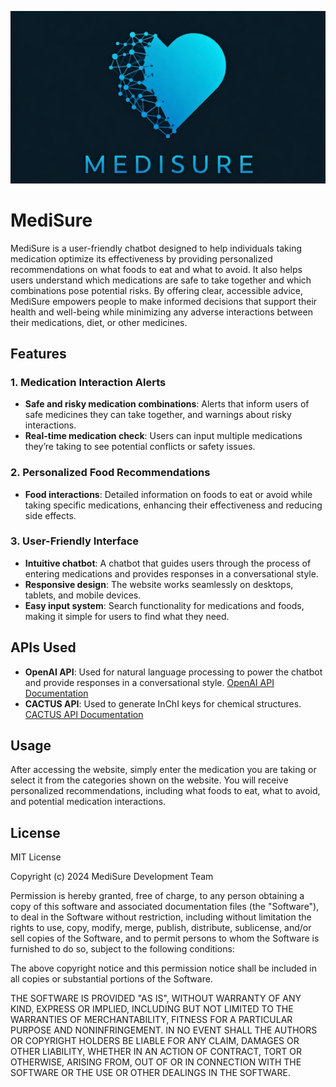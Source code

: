 


![alt text](image-1.png)



# MediSure

MediSure is a user-friendly chatbot designed to help individuals taking medication optimize its effectiveness by providing personalized recommendations on what foods to eat and what to avoid. It also helps users understand which medications are safe to take together and which combinations pose potential risks. By offering clear, accessible advice, MediSure empowers people to make informed decisions that support their health and well-being while minimizing any adverse interactions between their medications, diet, or other medicines.

## Features

### 1. Medication Interaction Alerts
- **Safe and risky medication combinations**: Alerts that inform users of safe medicines they can take together, and warnings about risky interactions.
- **Real-time medication check**: Users can input multiple medications they’re taking to see potential conflicts or safety issues.

### 2. Personalized Food Recommendations
- **Food interactions**: Detailed information on foods to eat or avoid while taking specific medications, enhancing their effectiveness and reducing side effects.

### 3. User-Friendly Interface
- **Intuitive chatbot**: A chatbot that guides users through the process of entering medications and provides responses in a conversational style.
- **Responsive design**: The website works seamlessly on desktops, tablets, and mobile devices.
- **Easy input system**: Search functionality for medications and foods, making it simple for users to find what they need.

## APIs Used

- **OpenAI API**: Used for natural language processing to power the chatbot and provide responses in a conversational style. [OpenAI API Documentation](https://beta.openai.com/docs/)
- **CACTUS API**: Used to generate InChI keys for chemical structures. [CACTUS API Documentation](https://cactus.nci.nih.gov/chemical/structure)

## Usage

After accessing the website, simply enter the medication you are taking or select it from the categories shown on the website. You will receive personalized recommendations, including what foods to eat, what to avoid, and potential medication interactions.

## License

MIT License

Copyright (c) 2024 MediSure Development Team

Permission is hereby granted, free of charge, to any person obtaining a copy of this software and associated documentation files (the "Software"), to deal in the Software without restriction, including without limitation the rights to use, copy, modify, merge, publish, distribute, sublicense, and/or sell copies of the Software, and to permit persons to whom the Software is furnished to do so, subject to the following conditions:

The above copyright notice and this permission notice shall be included in all copies or substantial portions of the Software.

THE SOFTWARE IS PROVIDED "AS IS", WITHOUT WARRANTY OF ANY KIND, EXPRESS OR IMPLIED, INCLUDING BUT NOT LIMITED TO THE WARRANTIES OF MERCHANTABILITY, FITNESS FOR A PARTICULAR PURPOSE AND NONINFRINGEMENT. IN NO EVENT SHALL THE AUTHORS OR COPYRIGHT HOLDERS BE LIABLE FOR ANY CLAIM, DAMAGES OR OTHER LIABILITY, WHETHER IN AN ACTION OF CONTRACT, TORT OR OTHERWISE, ARISING FROM, OUT OF OR IN CONNECTION WITH THE SOFTWARE OR THE USE OR OTHER DEALINGS IN THE SOFTWARE.
